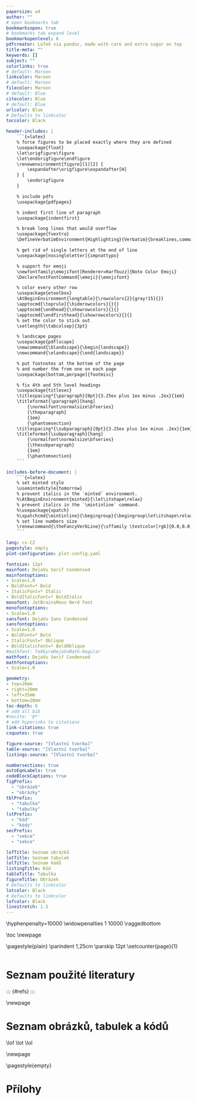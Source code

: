 ```yaml
---
papersize: a4
author: ""
# open bookmarks tab
bookmarksopen: true
# bookmarks tab expand level
bookmarkopenlevel: 6
pdfcreator: LaTeX via pandoc, made with care and extra sugar on top
title-meta: ""
keywords: []
subject: ""
colorlinks: true
# default: Maroon
linkcolor: Maroon
# default: Maroon
filecolor: Maroon
# default: Blue
citecolor: Blue
# default: Blue
urlcolor: Blue
# Defaults to linkcolor
toccolor: Black

header-includes: |
    ```{=latex}
    % force figures to be placed exactly where they are defined
    \usepackage{float}
    \let\origfigure\figure
    \let\endorigfigure\endfigure
    \renewenvironment{figure}[1][2] {
        \expandafter\origfigure\expandafter[H]
    } {
        \endorigfigure
    }

    % include pdfs
    \usepackage{pdfpages}

    % indent first line of paragraph
    \usepackage{indentfirst}

    % break long lines that would overflow
    \usepackage{fvextra}
    \DefineVerbatimEnvironment{Highlighting}{Verbatim}{breaklines,commandchars=\\\{\}}

    % get rid of single letters at the end of line
    \usepackage[nosingleletter]{impnattypo}

    % support for emoji
    \newfontfamily\emojifont[Renderer=Harfbuzz]{Noto Color Emoji}
    \DeclareTextFontCommand{\emoji}{\emojifont}

    % color every other row
    \usepackage{etoolbox}
    \AtBeginEnvironment{longtable}{\rowcolors{2}{gray!15}{}}
    \apptocmd{\toprule}{\hiderowcolors}{}{}
    \apptocmd{\endhead}{\showrowcolors}{}{}
    \apptocmd{\endfirsthead}{\showrowcolors}{}{}
    % set the color to stick out
    \setlength{\tabcolsep}{3pt}

    % landscape pages
    \usepackage{pdflscape}
    \newcommand{\blandscape}{\begin{landscape}}
    \newcommand{\elandscape}{\end{landscape}}

    % put footnotes at the bottom of the page
    % and number the from one on each page
    \usepackage[bottom,perpage]{footmisc}

    % fix 4th and 5th level headings
    \usepackage{titlesec}
    \titlespacing*{\paragraph}{0pt}{3.25ex plus 1ex minus .2ex}{1em}
    \titleformat{\paragraph}[hang]
        {\normalfont\normalsize\bfseries}
        {\theparagraph}
        {1em}
        {\phantomsection}
    \titlespacing*{\subparagraph}{0pt}{3.25ex plus 1ex minus .2ex}{1em}
    \titleformat{\subparagraph}[hang]
        {\normalfont\normalsize\bfseries}
        {\thesubparagraph}
        {1em}
        {\phantomsection}
    ```

includes-before-document: |
    ```{=latex}
    % set minted style
    \usemintedstyle{tomorrow}
    % prevent italics in the `minted` environment.
    %\AtBeginEnvironment{minted}{\let\itshape\relax}
    % prevent italics in the `\mintinline` command.
    %\usepackage{xpatch}
    %\xpatchcmd{\mintinline}{\begingroup}{\begingroup\let\itshape\relax}{}{}
    % set line numbers size
    \renewcommand{\theFancyVerbLine}{\sffamily \textcolor[rgb]{0.0,0.0,0.0}{\tiny \oldstylenums{\arabic{FancyVerbLine}}}}
    ```

lang: cs-CZ
pagestyle: empty
plot-configuration: plot-config.yaml

fontsize: 12pt
mainfont: DejaVu Serif Condensed
mainfontoptions:
- Scale=1.0
- BoldFont=* Bold
- ItalicFont=* Italic
- BoldItalicFont=* BoldItalic
monofont: JetBrainsMono Nerd Font
monofontoptions:
- Scale=1.0
sansfont: DejaVu Sans Condensed
sansfontoptions:
- Scale=1.0
- BoldFont=* Bold
- ItalicFont=* Oblique
- BoldItalicFont=* BoldOblique
#mathfont: TeXGyreDejaVuMath-Regular
mathfont: DejaVu Serif Condensed
mathfontoptions:
- Scale=1.0

geometry:
- top=20mm
- right=20mm
- left=35mm
- bottom=20mm
toc-depth: 6
# add all bib
#nocite: '@*'
# add hyperinks to citations
link-citations: true
csquotes: true

figure-source: "[Vlastní tvorba]"
table-source: "[Vlastní tvorba]"
listings-source: "[Vlastní tvorba]"

numbersections: true
autoEqnLabels: true
codeBlockCaptions: true
figPrefix:
  - "obrázek"
  - "obrázky"
tblPrefix:
  - "tabulka"
  - "tabulky"
lstPrefix:
  - "kód"
  - "kódy"
secPrefix:
  - "sekce"
  - "sekce"

lofTitle: Seznam obrázků
lotTitle: Seznam tabulek
lolTitle: Seznam kódů
listingTitle: Kód
tableTitle: Tabulka
figureTitle: Obrázek
# Defaults to linkcolor
lotcolor: Black
# Defaults to linkcolor
lofcolor: Black
linestretch: 1.5
---
```

\hyphenpenalty=10000
\widowpenalties 1 10000
\raggedbottom

<!-- Table of contents -->
\toc
\newpage

<!-- Set page style -->
\pagestyle{plain}
\parindent 1,25cm
\parskip 12pt
\setcounter{page}{1}

``` {.include}
```

# Seznam použité literatury

::: {#refs}
:::

\newpage

# Seznam obrázků, tabulek a kódů

\lof
\lot
\lol

\newpage

\pagestyle{empty}

# Přílohy

